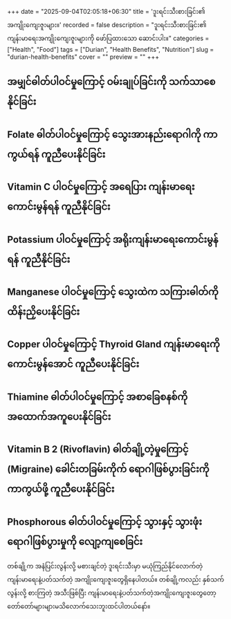 +++
date = "2025-09-04T02:05:18+06:30"
title = 'ဒူးရင်းသီးစားခြင်း၏ အကျိုးကျေးဇူးများ။'
recorded = false
description = "ဒူးရင်းသီးစားခြင်း၏ ကျန်းမာရေးအကျိုးကျေးဇူးများကို ဖော်ပြထားသော ဆောင်းပါး။"
categories = ["Health", "Food"]
tags = ["Durian", "Health Benefits", "Nutrition"]
slug = "durian-health-benefits"
cover = ""
preview = ""
+++
## အမျှင်ဓါတ်ပါဝင်မှုကြောင့် ဝမ်းချုပ်ခြင်းကို သက်သာစေနိုင်ခြင်း

## Folate ဓါတ်ပါဝင်မှုကြောင့် သွေးအားနည်းရောဂါကို ကာကွယ်ရန် ကူညီပေးနိုင်ခြင်း

## Vitamin C ပါဝင်မှုကြောင့် အရေပြား ကျန်းမာရေးကောင်းမွန်ရန် ကူညီနိုင်ခြင်း

## Potassium ပါဝင်မှုကြောင့် အရိုးကျန်းမာရေးကောင်းမွန်ရန် ကူညီနိုင်ခြင်း

## Manganese ပါဝင်မှုကြောင့် သွေးထဲက သကြားဓါတ်ကို ထိန်းညှိပေးနိုင်ခြင်း

## Copper ပါဝင်မှုကြောင့် Thyroid Gland ကျန်းမာရေးကို ကောင်းမွန်အောင် ကူညီပေးနိုင်ခြင်း

## Thiamine ဓါတ်ပါဝင်မှုကြောင့် အစာခြေစနစ်ကို အထောက်အကူပေးနိုင်ခြင်း

## Vitamin B 2 (Rivoflavin) ဓါတ်ချို့တဲ့မှုကြောင့် (Migraine) ခေါင်းတခြမ်းကိုက် ရောဂါဖြစ်ပွားခြင်းကို ကာကွယ်ဖို့ ကူညီပေးနိုင်ခြင်း

## Phosphorous ဓါတ်ပါဝင်မှုကြောင့် သွားနှင့် သွားဖုံးရောဂါဖြစ်ပွားမှုကို လျော့ကျစေခြင်း

တစ်ချို့က အနံပြင်းလွန်းလို့ မစားချင်တဲ့ ဒူးရင်းသီးမှာ မယုံကြည်နိုင်လောက်တဲ့ ကျန်းမာရေးနဲ့ပတ်သက်တဲ့ အကျိုးကျေးဇူးတွေရှိနေပါတယ်။ တစ်ချို့ကလည်း နှစ်သက်လွန်းလို့ စားကြတဲ့ အသီးဖြစ်ပြီး ကျန်းမာရေးနဲ့ပတ်သက်တဲ့အကျိုးကျေးဇူးတွေတော့ တော်တော်များများမသိလောက်သေးဘူးထင်ပါတယ်နော်။